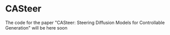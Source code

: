 # CASteer
The code for the paper "CASteer: Steering Diffusion Models for Controllable Generation" will be here soon
